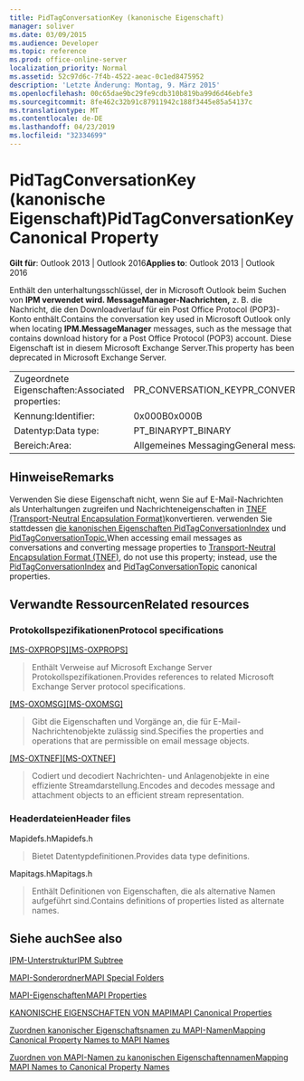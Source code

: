 ```yaml
---
title: PidTagConversationKey (kanonische Eigenschaft)
manager: soliver
ms.date: 03/09/2015
ms.audience: Developer
ms.topic: reference
ms.prod: office-online-server
localization_priority: Normal
ms.assetid: 52c97d6c-7f4b-4522-aeac-0c1ed8475952
description: 'Letzte Änderung: Montag, 9. März 2015'
ms.openlocfilehash: 00c65dae9bc29fe9cdb310b819ba99d6d46ebfe3
ms.sourcegitcommit: 8fe462c32b91c87911942c188f3445e85a54137c
ms.translationtype: MT
ms.contentlocale: de-DE
ms.lasthandoff: 04/23/2019
ms.locfileid: "32334699"
---
```

# <a name="pidtagconversationkey-canonical-property"></a><span data-ttu-id="9420b-103">PidTagConversationKey (kanonische Eigenschaft)</span><span class="sxs-lookup"><span data-stu-id="9420b-103">PidTagConversationKey Canonical Property</span></span>

  
  
<span data-ttu-id="9420b-104">**Gilt für**: Outlook 2013 | Outlook 2016</span><span class="sxs-lookup"><span data-stu-id="9420b-104">**Applies to**: Outlook 2013 | Outlook 2016</span></span> 
  
<span data-ttu-id="9420b-105">Enthält den unterhaltungsschlüssel, der in Microsoft Outlook beim Suchen von **IPM verwendet wird. MessageManager-Nachrichten,** z. B. die Nachricht, die den Downloadverlauf für ein Post Office Protocol (POP3)-Konto enthält.</span><span class="sxs-lookup"><span data-stu-id="9420b-105">Contains the conversation key used in Microsoft Outlook only when locating **IPM.MessageManager** messages, such as the message that contains download history for a Post Office Protocol (POP3) account.</span></span> <span data-ttu-id="9420b-106">Diese Eigenschaft ist in diesem Microsoft Exchange Server.</span><span class="sxs-lookup"><span data-stu-id="9420b-106">This property has been deprecated in Microsoft Exchange Server.</span></span> 
  
|||
|:-----|:-----|
|<span data-ttu-id="9420b-107">Zugeordnete Eigenschaften:</span><span class="sxs-lookup"><span data-stu-id="9420b-107">Associated properties:</span></span>  <br/> |<span data-ttu-id="9420b-108">PR_CONVERSATION_KEY</span><span class="sxs-lookup"><span data-stu-id="9420b-108">PR_CONVERSATION_KEY</span></span>  <br/> |
|<span data-ttu-id="9420b-109">Kennung:</span><span class="sxs-lookup"><span data-stu-id="9420b-109">Identifier:</span></span>  <br/> |<span data-ttu-id="9420b-110">0x000B</span><span class="sxs-lookup"><span data-stu-id="9420b-110">0x000B</span></span>  <br/> |
|<span data-ttu-id="9420b-111">Datentyp:</span><span class="sxs-lookup"><span data-stu-id="9420b-111">Data type:</span></span>  <br/> |<span data-ttu-id="9420b-112">PT_BINARY</span><span class="sxs-lookup"><span data-stu-id="9420b-112">PT_BINARY</span></span>  <br/> |
|<span data-ttu-id="9420b-113">Bereich:</span><span class="sxs-lookup"><span data-stu-id="9420b-113">Area:</span></span>  <br/> |<span data-ttu-id="9420b-114">Allgemeines Messaging</span><span class="sxs-lookup"><span data-stu-id="9420b-114">General messaging</span></span>  <br/> |
   
## <a name="remarks"></a><span data-ttu-id="9420b-115">Hinweise</span><span class="sxs-lookup"><span data-stu-id="9420b-115">Remarks</span></span>

<span data-ttu-id="9420b-116">Verwenden Sie diese Eigenschaft nicht, wenn Sie auf E-Mail-Nachrichten als Unterhaltungen zugreifen und Nachrichteneigenschaften in [TNEF (Transport-Neutral Encapsulation Format)](transport-neutral-encapsulation-format-tnef.md)konvertieren. verwenden Sie stattdessen [die kanonischen Eigenschaften PidTagConversationIndex](pidtagconversationindex-canonical-property.md) und [PidTagConversationTopic.](pidtagconversationtopic-canonical-property.md)</span><span class="sxs-lookup"><span data-stu-id="9420b-116">When accessing email messages as conversations and converting message properties to [Transport-Neutral Encapsulation Format (TNEF)](transport-neutral-encapsulation-format-tnef.md), do not use this property; instead, use the [PidTagConversationIndex](pidtagconversationindex-canonical-property.md) and [PidTagConversationTopic](pidtagconversationtopic-canonical-property.md) canonical properties.</span></span> 
  
## <a name="related-resources"></a><span data-ttu-id="9420b-117">Verwandte Ressourcen</span><span class="sxs-lookup"><span data-stu-id="9420b-117">Related resources</span></span>

### <a name="protocol-specifications"></a><span data-ttu-id="9420b-118">Protokollspezifikationen</span><span class="sxs-lookup"><span data-stu-id="9420b-118">Protocol specifications</span></span>

<span data-ttu-id="9420b-119">[[MS-OXPROPS]](https://msdn.microsoft.com/library/f6ab1613-aefe-447d-a49c-18217230b148%28Office.15%29.aspx)</span><span class="sxs-lookup"><span data-stu-id="9420b-119">[[MS-OXPROPS]](https://msdn.microsoft.com/library/f6ab1613-aefe-447d-a49c-18217230b148%28Office.15%29.aspx)</span></span>
  
> <span data-ttu-id="9420b-120">Enthält Verweise auf Microsoft Exchange Server Protokollspezifikationen.</span><span class="sxs-lookup"><span data-stu-id="9420b-120">Provides references to related Microsoft Exchange Server protocol specifications.</span></span>
    
<span data-ttu-id="9420b-121">[[MS-OXOMSG]](https://msdn.microsoft.com/library/daa9120f-f325-4afb-a738-28f91049ab3c%28Office.15%29.aspx)</span><span class="sxs-lookup"><span data-stu-id="9420b-121">[[MS-OXOMSG]](https://msdn.microsoft.com/library/daa9120f-f325-4afb-a738-28f91049ab3c%28Office.15%29.aspx)</span></span>
  
> <span data-ttu-id="9420b-122">Gibt die Eigenschaften und Vorgänge an, die für E-Mail-Nachrichtenobjekte zulässig sind.</span><span class="sxs-lookup"><span data-stu-id="9420b-122">Specifies the properties and operations that are permissible on email message objects.</span></span>
    
<span data-ttu-id="9420b-123">[[MS-OXTNEF]](https://msdn.microsoft.com/library/1f0544d7-30b7-4194-b58f-adc82f3763bb%28Office.15%29.aspx)</span><span class="sxs-lookup"><span data-stu-id="9420b-123">[[MS-OXTNEF]](https://msdn.microsoft.com/library/1f0544d7-30b7-4194-b58f-adc82f3763bb%28Office.15%29.aspx)</span></span>
  
> <span data-ttu-id="9420b-124">Codiert und decodiert Nachrichten- und Anlagenobjekte in eine effiziente Streamdarstellung.</span><span class="sxs-lookup"><span data-stu-id="9420b-124">Encodes and decodes message and attachment objects to an efficient stream representation.</span></span>
    
### <a name="header-files"></a><span data-ttu-id="9420b-125">Headerdateien</span><span class="sxs-lookup"><span data-stu-id="9420b-125">Header files</span></span>

<span data-ttu-id="9420b-126">Mapidefs.h</span><span class="sxs-lookup"><span data-stu-id="9420b-126">Mapidefs.h</span></span>
  
> <span data-ttu-id="9420b-127">Bietet Datentypdefinitionen.</span><span class="sxs-lookup"><span data-stu-id="9420b-127">Provides data type definitions.</span></span>
    
<span data-ttu-id="9420b-128">Mapitags.h</span><span class="sxs-lookup"><span data-stu-id="9420b-128">Mapitags.h</span></span>
  
> <span data-ttu-id="9420b-129">Enthält Definitionen von Eigenschaften, die als alternative Namen aufgeführt sind.</span><span class="sxs-lookup"><span data-stu-id="9420b-129">Contains definitions of properties listed as alternate names.</span></span>
    
## <a name="see-also"></a><span data-ttu-id="9420b-130">Siehe auch</span><span class="sxs-lookup"><span data-stu-id="9420b-130">See also</span></span>



[<span data-ttu-id="9420b-131">IPM-Unterstruktur</span><span class="sxs-lookup"><span data-stu-id="9420b-131">IPM Subtree</span></span>](ipm-subtree.md)
  
[<span data-ttu-id="9420b-132">MAPI-Sonderordner</span><span class="sxs-lookup"><span data-stu-id="9420b-132">MAPI Special Folders</span></span>](mapi-special-folders.md)
  
[<span data-ttu-id="9420b-133">MAPI-Eigenschaften</span><span class="sxs-lookup"><span data-stu-id="9420b-133">MAPI Properties</span></span>](mapi-properties.md)
  
[<span data-ttu-id="9420b-134">KANONISCHE EIGENSCHAFTEN VON MAPI</span><span class="sxs-lookup"><span data-stu-id="9420b-134">MAPI Canonical Properties</span></span>](mapi-canonical-properties.md)
  
[<span data-ttu-id="9420b-135">Zuordnen kanonischer Eigenschaftsnamen zu MAPI-Namen</span><span class="sxs-lookup"><span data-stu-id="9420b-135">Mapping Canonical Property Names to MAPI Names</span></span>](mapping-canonical-property-names-to-mapi-names.md)
  
[<span data-ttu-id="9420b-136">Zuordnen von MAPI-Namen zu kanonischen Eigenschaftennamen</span><span class="sxs-lookup"><span data-stu-id="9420b-136">Mapping MAPI Names to Canonical Property Names</span></span>](mapping-mapi-names-to-canonical-property-names.md)

